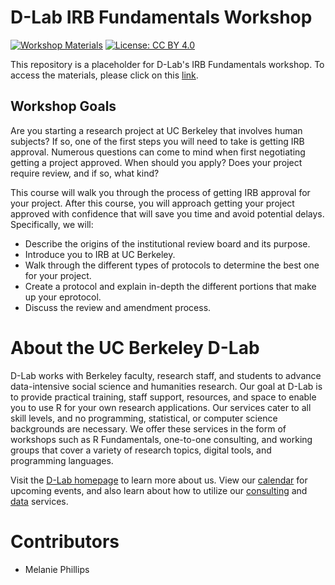# D-Lab IRB Fundamentals Workshop

[![Workshop Materials](https://img.shields.io/badge/D--Lab-Workshop%20Materials-blue)](https://drive.google.com/drive/folders/1E0nqVOhIt8Ay0ncUSnvP5xPZiPsA8k9j?usp=sharing)
[![License: CC BY 4.0](https://img.shields.io/badge/License-CC_BY_4.0-lightgrey.svg)](https://creativecommons.org/licenses/by/4.0/)

This repository is a placeholder for D-Lab's IRB Fundamentals workshop. To access the materials, please click on this [link](https://drive.google.com/drive/folders/1E0nqVOhIt8Ay0ncUSnvP5xPZiPsA8k9j?usp=sharing).

## Workshop Goals

Are you starting a research project at UC Berkeley that involves human subjects?
If so, one of the first steps you will need to take is getting IRB approval.
Numerous questions can come to mind when first negotiating getting a project
approved. When should you apply? Does your project require review, and if so,
what kind?

This course will walk you through the process of getting IRB approval for your
project. After this course, you will approach getting your project approved with
confidence that will save you time and avoid potential delays. Specifically, we
will:

- Describe the origins of the institutional review board and its purpose.
- Introduce you to IRB at UC Berkeley.
- Walk through the different types of protocols to determine the best one for your project.
- Create a protocol and explain in-depth the different portions that make up your eprotocol.
- Discuss the review and amendment process.

# About the UC Berkeley D-Lab

D-Lab works with Berkeley faculty, research staff, and students to advance data-intensive social science and humanities research. Our goal at D-Lab is to provide practical training, staff support, resources, and space to enable you to use R for your own research applications. Our services cater to all skill levels, and no programming, statistical, or computer science backgrounds are necessary. We offer these services in the form of workshops such as R Fundamentals, one-to-one consulting, and working groups that cover a variety of research topics, digital tools, and programming languages.

Visit the [D-Lab homepage](http://dlab.berkeley.edu/) to learn more about us. View our [calendar](http://dlab.berkeley.edu/calendar-node-field-date) for upcoming events, and also learn about how to utilize our [consulting](http://dlab.berkeley.edu/consulting) and [data](http://dlab.berkeley.edu/data-resources) services. 

# Contributors

* Melanie Phillips
